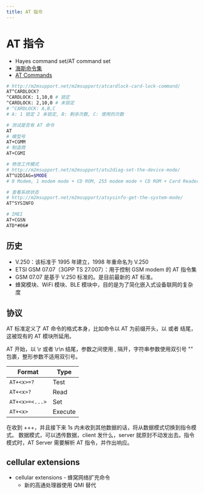 ```yaml
---
title: AT 指令
---
```


# AT 指令

- Hayes command set/AT command set
- [海斯命令集](https://zh.wikipedia.org/wiki/海斯命令集)
- [AT Commands](https://doc.qt.io/archives/qtextended4.4/atcommands.html)

```bash
# http://m2msupport.net/m2msupport/atcardlock-card-lock-command/
AT^CARDLOCK?
^CARDLOCK: 1,10,0 # 锁定
^CARDLOCK: 2,10,0 # 未锁定
# ^CARDLOCK: A,B,C
# A: 1 锁定 2 未锁定, B: 剩余次数, C: 使用的次数

# 测试是否有 AT 命令
AT
# 模型号
AT+CGMM
# 制造商
AT+CGMI

# 修改工作模式
# http://m2msupport.net/m2msupport/atu2diag-set-the-device-mode/
AT^U2DIAG=$MODE
# 0 Modem, 1 modem mode + CD ROM, 255 modem mode + CD ROM + Card Reader,  256 modem mode + Card Reader

# 查看系统状态
# http://m2msupport.net/m2msupport/atsysinfo-get-the-system-mode/
AT^SYSINFO

# IMEI
AT+CGSN
ATD*#06#

```

## 历史

- V.250：该标准于 1995 年建立，1998 年重命名为 V.250
- ETSI GSM 07.07（3GPP TS 27.007）：用于控制 GSM modem 的 AT 指令集
- GSM 07.07 是基于 V.250 标准的。是目前最新的 AT 标准。
- 蜂窝模块、WiFi 模块、BLE 模块中，目的是为了简化嵌入式设备联网的复杂度

## 协议

AT 标准定义了 AT 命令的格式本身，比如命令以 AT 为前缀开头，以 或者 结尾，这被现有的 AT 模块所延用。

AT 开始，以 \r 或者 \r\n 结尾，参数之间使用 , 隔开，字符串参数使用双引号 "" 包裹，整形参数不适用双引号。

| Format         | Type    |
| -------------- | ------- |
| `AT+<x>=?`     | Test    |
| `AT+<x>?`      | Read    |
| `AT+<x>=<...>` | Set     |
| `AT+<x>`       | Execute |

在收到 +++，并且接下来 1s 内未收到其他数据的话，将从数据模式切换到指令模式。
数据模式，可以透传数据，client 发什么，server 就原封不动发出去。指令模式时，AT Server 需要解析 AT 指令，并作出响应。

## cellular extensions

- cellular extensions - 蜂窝网络扩充命令
  - 新的高通处理器使用 QMI 替代

